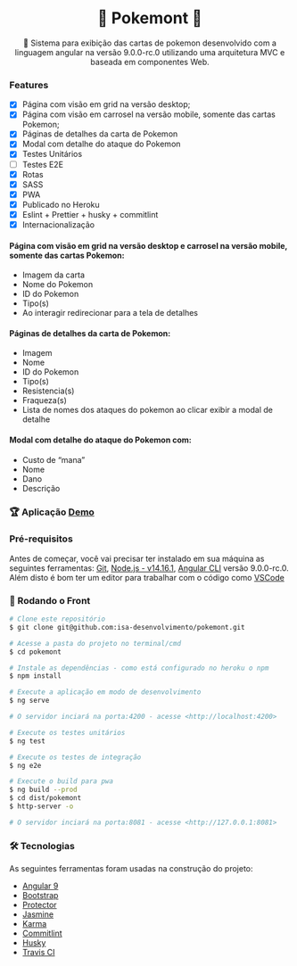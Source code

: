 <h1 align="center">
  👾 Pokemont 👾
</h1>
<p align="center">🚀 Sistema para exibição das cartas de pokemon desenvolvido com a linguagem angular na versão 9.0.0-rc.0 utilizando uma arquitetura MVC e baseada em componentes Web.
</p>

### Features

- [x] Página com visão em grid na versão desktop;
- [x] Página com visão em carrosel na versão mobile, somente das cartas Pokemon;
- [x] Páginas de detalhes da carta de Pokemon
- [x] Modal com detalhe do ataque do Pokemon
- [x] Testes Unitários
- [ ] Testes E2E
- [x] Rotas
- [x] SASS
- [x] PWA
- [x] Publicado no Heroku
- [x] Eslint + Prettier + husky + commitlint
- [x] Internacionalização

#### Página com visão em grid na versão desktop e carrosel na versão mobile, somente das cartas Pokemon:

- Imagem da carta
- Nome do Pokemon
- ID do Pokemon
- Tipo(s)
- Ao interagir redirecionar para a tela de detalhes

#### Páginas de detalhes da carta de Pokemon:

- Imagem
- Nome
- ID do Pokemon
- Tipo(s)
- Resistencia(s)
- Fraqueza(s)
- Lista de nomes dos ataques do pokemon ao clicar exibir a modal de detalhe

#### Modal com detalhe do ataque do Pokemon com:

- Custo de “mana”
- Nome
- Dano
- Descrição

### 🏆 Aplicação [Demo](https://trophy-front.herokuapp.com/)

### Pré-requisitos

Antes de começar, você vai precisar ter instalado em sua máquina as seguintes ferramentas:
[Git](https://git-scm.com), [Node.js - v14.16.1](https://nodejs.org/en/), [Angular CLI](https://github.com/angular/angular-cli) versão 9.0.0-rc.0.
Além disto é bom ter um editor para trabalhar com o código como [VSCode](https://code.visualstudio.com/)

### 🎲 Rodando o Front

```bash
# Clone este repositório
$ git clone git@github.com:isa-desenvolvimento/pokemont.git

# Acesse a pasta do projeto no terminal/cmd
$ cd pokemont

# Instale as dependências - como está configurado no heroku o npm
$ npm install

# Execute a aplicação em modo de desenvolvimento
$ ng serve

# O servidor inciará na porta:4200 - acesse <http://localhost:4200>

# Execute os testes unitários
$ ng test

# Execute os testes de integração
$ ng e2e

# Execute o build para pwa
$ ng build --prod
$ cd dist/pokemont
$ http-server -o

# O servidor inciará na porta:8081 - acesse <http://127.0.0.1:8081>

```

### 🛠 Tecnologias

As seguintes ferramentas foram usadas na construção do projeto:

- [Angular 9](https://angular.io/cli/)
- [Bootstrap](https://getbootstrap.com/)
- [Protector](https://www.protractortest.org/)
- [Jasmine](https://jasmine.github.io/)
- [Karma](https://karma-runner.github.io)
- [Commitlint](https://commitlint.js.org/)
- [Husky](https://www.husky.com.br/)
- [Travis CI](https://travis-ci.com/)

